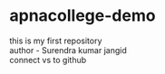 # apnacollege-demo
this is my first repository
<br>
author - Surendra kumar jangid
<br>
connect vs to github

